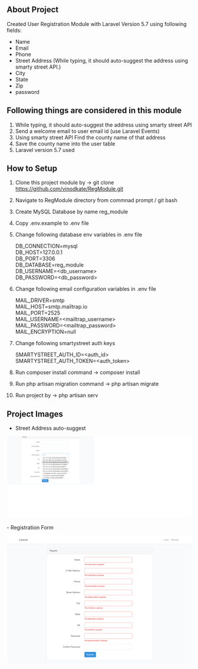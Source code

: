 ## About Project

Created User Registration Module with Laravel Version 5.7 using following fields:

- Name
- Email
- Phone
- Street Address (While typing, it should auto-suggest the address using smarty street  API.)
- City
- State
- Zip
- password

## Following things are considered in this module

1) While typing, it should auto-suggest the address using smarty street API
2) Send a welcome email to user email id (use Laravel Events)
3) Using smarty street API Find the county name of that address
4) Save the county name into the user table
5) Laravel version 5.7 used

## How to Setup
1) Clone this project module by -> git clone https://github.com/vinodkate/RegModule.git
2) Navigate to RegModule directory from commnad prompt / git bash
3) Create MySQL Database by name reg_module
4) Copy .env.example to .env file
5) Change following database env variables in .env file

	DB_CONNECTION=mysql<br>
	DB_HOST=127.0.0.1<br>
	DB_PORT=3306<br>
	DB_DATABASE=reg_module<br>
	DB_USERNAME=<db_username><br>
	DB_PASSWORD=<db_password><br> 

6) Change following email configuration variables in .env file

	MAIL_DRIVER=smtp<br>
	MAIL_HOST=smtp.mailtrap.io<br>
	MAIL_PORT=2525<br>
	MAIL_USERNAME=<mailtrap_username><br>
	MAIL_PASSWORD=<mailtrap_password><br>
	MAIL_ENCRYPTION=null<br>

7) Change following smartystreet auth keys
	
	SMARTYSTREET_AUTH_ID=<auth_id><br>
	SMARTYSTREET_AUTH_TOKEN=<auth_token><br>

8) Run composer install command -> composer install
9) Run php artisan migration command -> php artisan migrate
10) Run project by -> php artisan serv

## Project Images
- Street Address auto-suggest
<p align="center"><img src="https://github.com/vinodkate/RegModule/blob/master/public/images/RegForm1.png?raw=true"></p>
- Registration Form
<p align="center"><img src="https://github.com/vinodkate/RegModule/blob/master/public/images/RegForm2.png?raw=true"></p>

